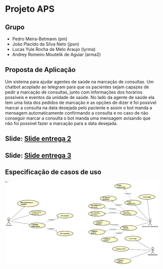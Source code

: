 # Projeto APS

## Grupo

- Pedro Meira-Betmann (pm)
- João Placido da Silva Neto (jpsn)
- Lucas Yule Rocha de Melo Araujo (lyrma)
- Andrey Romeiro Moutelik de Aguiar (arma2)

## Proposta de Aplicação

Um sistema para ajudar agentes de saúde na marcação de consultas. Um chatbot acoplado ao telegram para que os pacientes sejam capazes de pedir a marcação de consultas, junto com informações dos horários possíveis e eventos da unidade de saúde. No lado da agente de saúde ela tem uma lista dos pedidos de marcação e as opções de dizer é foi possível marcar a consulta na data desejada pelo paciente e assim o bot manda a mensagem automaticamente confirmando a consulta e no caso de não conseguir marcar a consulta o bot manda uma mensagem avisando que não foi possível fazer a marcação para a data desejada.

## Slide: [Slide entrega 2](https://docs.google.com/presentation/d/1rr6ktON3pIaor4Bdq6IipMGjfV5x37rnXnMhu0dCxTo/edit#slide=id.g1449ac61b45_0_438) <br>
## Slide: [Slide entrega 3](https://docs.google.com/presentation/d/1mR3bJ2ZHybzIaDO2aBW-GlLGYFfEDL0Pf42z0kPyvGA/edit?usp=sharing) <br>
## Especificação de casos de uso

![image](./assets/Screenshot_18.png)
